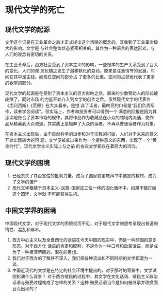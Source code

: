 # 现代文学的死亡

## 现代文学的起源

文学这个词是在工业革命之后才正式提出这个清晰的概念的。其收到了工业革命极大的影响。文学是
与社会整体状态紧密相关的。其作为一种语言的表达形式，与人们的观念有密切的关系。

在工业革命后，西方社会受到了资本主义的影响，一些根本的生产关系受到了巨大的变化，人们的观
念也随之发生了潜移默化的变动。原来是注重情节的发展，时间在其中是主线，而现在空间的部分占
了更多的比重。空间的占领也代表了更多的欲望的部分。

现代文学的起源是在受到了资本主义的巨大影响之后，原来的少数赞助人的形式被废除了，同时市场
的力量开始介入到文学的创作之后。虽然现代文学的代表作《尤利西斯》《荒原》在大众看来，是抛
弃了读者，最响亮的口号是“我们负责写作，读者学会阅读”。但实际上，作者和投资者可以得到一个
满意的回报是因为其深深地符合了资本市场的规律，其将作品作为收藏品在小众的领域内流通，使作
品从精英到大众流通。其实质上是抛弃了大众的读者，不再以普通读者作为对象。

在资本主义出现后，由于自然科学的进步和对于宗教的打破，人们对于未来的意义开始出现较大的问
题，文学便被拿过来作为一个提供意义的东西，出现了一个“黄金时代”。现代文学主义实际上与之前
的古典文学都存在着巨大的鸿沟。

## 现代文学的困境

1. 已经丧失了其否定性的批判力量，成为了国家钦定教科书中选定的教材，成为了文学的僵尸
2. 现代文学根植于资本主义-民族-国家这三位一体的固化循环中，如果不能打破这个圆环，文学就
不可能获得生机。

## 中国文学界的困境

中国现代文学，对于现代文学的困境视而不见，对于现代文学的思考呈现出普遍的惰性、混乱和麻木。
1. 西方中心主义以及全盘西化的话语在今天中国的现实中，仍是一种顽固的意识形态。对于西方化
话语的肯定和膜拜，不是作为一种口号和启蒙话语，而是成为了一种根深蒂固的、潜在的思想。
2. 我们对于西方的了解并不深入，我们把各种流派和不同时期的文学都混为一谈。
3. 中国近现代的文学是在特定的社会环境中提出的，对于那时的背景中，文学试图扮演什么背景？
对于西方殖民的过程中，其文学在文化话语、殖民主义政治话语与殖民过程构成了怎样的关系？这种
殖民话语当今是如何被继承并改换面目而出现的？
